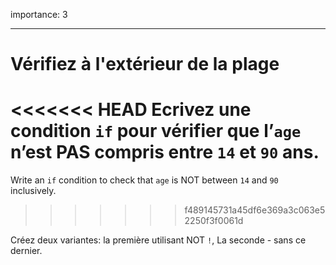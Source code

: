 importance: 3

---

# Vérifiez à l'extérieur de la plage

<<<<<<< HEAD
Ecrivez une condition `if` pour vérifier que l’`age` n’est PAS compris entre `14` et `90` ans.
=======
Write an `if` condition to check that `age` is NOT between `14` and `90` inclusively.
>>>>>>> f489145731a45df6e369a3c063e52250f3f0061d

Créez deux variantes: la première utilisant NOT `!`, La seconde - sans ce dernier.
